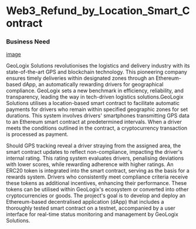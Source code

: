 # Web3_Refund_by_Location_Smart_Contract

### Business Need

[image](![image](https://github.com/Roseco-crs/Web3_Refund_by_Location_Smart_Contract/assets/56065185/4b8756a3-d1ef-4ecf-8421-db8629220e32))

GeoLogix Solutions revolutionises the logistics and delivery industry with its state-of-the-art GPS and blockchain technology. This pioneering company ensures timely deliveries within designated zones through an Ethereum-based dApp, an automatically rewarding drivers for geographical compliance. GeoLogix sets a new benchmark in efficiency, reliability, and transparency, leading the way in tech-driven logistics solutions.GeoLogix Solutions utilises a location-based smart contract to facilitate automatic payments for drivers who remain within specified geographic zones for set durations. This system involves drivers' smartphones transmitting GPS data to an Ethereum smart contract at predetermined intervals. When a driver meets the conditions outlined in the contract, a cryptocurrency transaction is processed as payment.


Should GPS tracking reveal a driver straying from the assigned area, the smart contract updates to reflect non-compliance, impacting the driver's internal rating. This rating system evaluates drivers, penalising deviations with lower scores, while rewarding adherence with higher ratings. An ERC20 token is integrated into the smart contract, serving as the basis for a rewards system. Drivers who consistently meet compliance criteria receive these tokens as additional incentives, enhancing their performance. These tokens can be utilised within GeoLogix's ecosystem or converted into other cryptocurrencies or goods.
The project's goal is to develop and deploy an Ethereum-based decentralised application (dApp) that includes a thoroughly tested smart contract on a testnet, accompanied by a user interface for real-time status monitoring and management by GeoLogix Solutions.
